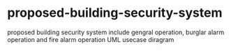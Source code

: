 # proposed-building-security-system
proposed building security system include gengral operation, burglar alarm operation and fire alarm operation
UML usecase diragram 

